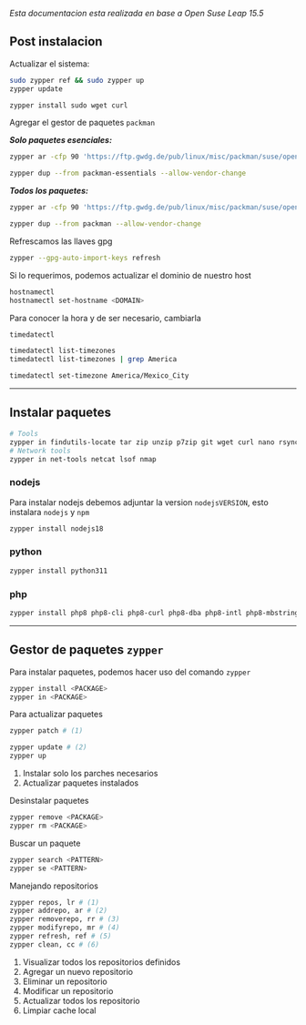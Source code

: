 _Esta documentacion esta realizada en base a Open Suse Leap 15.5_

## Post instalacion

Actualizar el sistema:

```sh
sudo zypper ref && sudo zypper up
zypper update

zypper install sudo wget curl
```

Agregar el gestor de paquetes `packman`

_**Solo paquetes esenciales:**_

```sh
zypper ar -cfp 90 'https://ftp.gwdg.de/pub/linux/misc/packman/suse/openSUSE_Leap_$releasever/Essentials' packman-essentials

zypper dup --from packman-essentials --allow-vendor-change
```

_**Todos los paquetes:**_

```sh
zypper ar -cfp 90 'https://ftp.gwdg.de/pub/linux/misc/packman/suse/openSUSE_Leap_$releasever/' packman

zypper dup --from packman --allow-vendor-change
```

Refrescamos las llaves gpg

```sh
zypper --gpg-auto-import-keys refresh
```

Si lo requerimos, podemos actualizar el dominio de nuestro host

```sh
hostnamectl
hostnamectl set-hostname <DOMAIN>
```

Para conocer la hora y de ser necesario, cambiarla

```sh
timedatectl

timedatectl list-timezones
timedatectl list-timezones | grep America

timedatectl set-timezone America/Mexico_City
```


---
## Instalar paquetes

```sh
# Tools
zypper in findutils-locate tar zip unzip p7zip git wget curl nano rsync neofetch tmux
# Network tools
zypper in net-tools netcat lsof nmap
```

### nodejs

Para instalar nodejs debemos adjuntar la version `nodejsVERSION`, esto instalara `nodejs` y `npm`

```sh
zypper install nodejs18
```

### python

```sh
zypper install python311
```

### php

```sh
zypper install php8 php8-cli php8-curl php8-dba php8-intl php8-mbstring php8-zip php8-pdo php8-mysql php8-pgsql
```


---
## Gestor de paquetes `zypper`

Para instalar paquetes, podemos hacer uso del comando `zypper`

```sh
zypper install <PACKAGE>
zypper in <PACKAGE>
```

Para actualizar paquetes

```sh
zypper patch # (1)

zypper update # (2)
zypper up
```

1.  Instalar solo los parches necesarios
2.  Actualizar paquetes instalados


Desinstalar paquetes

```sh
zypper remove <PACKAGE>
zypper rm <PACKAGE>
```

Buscar un paquete

```sh
zypper search <PATTERN>
zypper se <PATTERN>
```

Manejando repositorios

```sh
zypper repos, lr # (1)
zypper addrepo, ar # (2)
zypper removerepo, rr # (3)
zypper modifyrepo, mr # (4)
zypper refresh, ref # (5)
zypper clean, cc # (6)
```

1.  Visualizar todos los repositorios definidos
2.  Agregar un nuevo repositorio
3.  Eliminar un repositorio
4.  Modificar un repositorio
5.  Actualizar todos los repositorio
6.  Limpiar cache local


